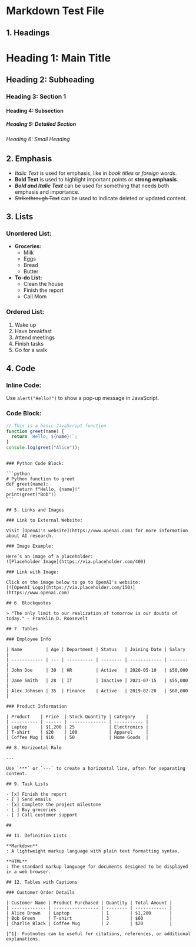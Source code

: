 # Markdown Test File

## 1. Headings

# Heading 1: Main Title

## Heading 2: Subheading

### Heading 3: Section 1

#### Heading 4: Subsection

##### Heading 5: Detailed Section

###### Heading 6: Small Heading

## 2. Emphasis

- _Italic Text_ is used for emphasis, like in _book titles_ or _foreign words_.
- **Bold Text** is used to highlight important points or **strong emphasis**.
- **_Bold and Italic Text_** can be used for something that needs both emphasis and importance.
- ~~Strikethrough Text~~ can be used to indicate deleted or updated content.

## 3. Lists

### Unordered List:

- **Groceries:**
  - Milk
  - Eggs
  - Bread
  - Butter
- **To-do List:**
  - Clean the house
  - Finish the report
  - Call Mom

### Ordered List:

1. Wake up
2. Have breakfast
3. Attend meetings
4. Finish tasks
5. Go for a walk

## 4. Code

### Inline Code:

Use `alert("Hello!")` to show a pop-up message in JavaScript.

### Code Block:

```javascript
// This is a basic JavaScript function
function greet(name) {
  return `Hello, ${name}!`;
}
console.log(greet("Alice"));
```
````

### Python Code Block:

```python
# Python function to greet
def greet(name):
    return f"Hello, {name}!"
print(greet("Bob"))
```

## 5. Links and Images

### Link to External Website:

Visit [OpenAI's website](https://www.openai.com) for more information about AI research.

### Image Example:

Here’s an image of a placeholder:
![Placeholder Image](https://via.placeholder.com/400)

### Link with Image:

Click on the image below to go to OpenAI's website:
[![OpenAI Logo](https://via.placeholder.com/150)](https://www.openai.com)

## 6. Blockquotes

> "The only limit to our realization of tomorrow is our doubts of today." - Franklin D. Roosevelt

## 7. Tables

### Employee Info

| Name         | Age | Department | Status   | Joining Date | Salary  |
| ------------ | --- | ---------- | -------- | ------------ | ------- |
| John Doe     | 30  | HR         | Active   | 2020-05-10   | $50,000 |
| Jane Smith   | 28  | IT         | Inactive | 2021-07-15   | $55,000 |
| Alex Johnson | 35  | Finance    | Active   | 2019-02-20   | $60,000 |

### Product Information

| Product    | Price  | Stock Quantity | Category    |
| ---------- | ------ | -------------- | ----------- |
| Laptop     | $1,200 | 25             | Electronics |
| T-shirt    | $20    | 100            | Apparel     |
| Coffee Mug | $10    | 50             | Home Goods  |

## 8. Horizontal Rule

---

Use `***` or `---` to create a horizontal line, often for separating content.

## 9. Task Lists

- [x] Finish the report
- [ ] Send emails
- [x] Complete the project milestone
- [ ] Buy groceries
- [ ] Call customer support

## 

## 11. Definition Lists

**Markdown**  
: A lightweight markup language with plain text formatting syntax.

**HTML**  
: The standard markup language for documents designed to be displayed in a web browser.

## 12. Tables with Captions

### Customer Order Details

| Customer Name | Product Purchased | Quantity | Total Amount |
| ------------- | ----------------- | -------- | ------------ |
| Alice Brown   | Laptop            | 1        | $1,200       |
| Bob Green     | T-shirt           | 3        | $60          |
| Charlie Black | Coffee Mug        | 2        | $20          |

[^1]: Footnotes can be useful for citations, references, or additional explanations.
